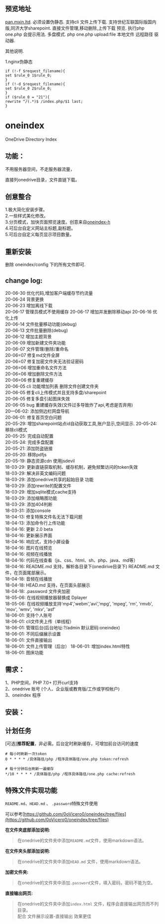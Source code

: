 ## 预览地址  
[pan.mxin.ltd](https://pan.mxin.ltd/). 
必须设置伪静态. 
支持cli 文件上传下载. 
支持世纪互联国际版国内版,同济大学sharepoint. 
直接文件管理,移动删除,上传下载 预览. 
执行php one.php 会提示用法. 
多盘模式. 
php one.php upload:file 本地文件 远程路径 驱动器. 

其他说明. 

1.nginx伪静态
```
if (!-f $request_filename){
set $rule_0 1$rule_0;
}
if (!-d $request_filename){
set $rule_0 2$rule_0;
}
if ($rule_0 = "21"){
rewrite ^/(.*)$ /index.php/$1 last;
}
```

# oneindex
OneDrive Directory Index

## 功能：
不用服务器空间，不走服务器流量，  

直接列onedrive目录，文件直链下载。  



## 创意整合
1.极大简化安装步骤。           
2.一些样式美化修改。         
3.分页模式，加快页面预览速度。创意来自[oneindex-h](https://github.com/hang666/oneindex-h)    
4.可后台自定义网站主标题,副标题。         
5.可后台自定义每页显示项目数量。          

## 重新安装
删除 oneindex/config 下的所有文件即可.                
              

## change log:
20-06-30  优化代码,增加客户端缓存节约流量    
20-06-24  背景更换  
20-06-23  增加离线下载  
20-06-17  管理员模式不使用缓存
20-06-17  增加并发删除移动api
20-06-16  优化上传  
20-06-14  文件批量移动功能(debug)  
20-06-13  文件批量删除(debug)  
20-06-12  增加主题背景  
20-06-09  增加新建文件夹功能  
20-06-07  文件管理/删除/重命名  
20-06=07  修复md文件全屏  
20-06=07  修复加密文件夹无法验证密码  
20-06=06  增加重命名文件方法  
20-06=06  增加删除文件方法  
20-06=06  修复重建缓存  
20-06-05 cli 功能增加列表 删除文件创建文件夹  
20-06-05 修复cli上传模式并且支持多盘/sharepoint  
20-06-05   修复多盘引起图床失效  
20-06-05   bug 重建缓存失效(文件过多导致炸了api,考虑是否弃用)  
20—06-02: 添加侧边栏网盘导航  
20-06-01: 修复首页空白问题  
20-05-29: 增加sharepoint站点id自动获取工具,账户显示,空间显示.
20-05-24: 移除cli模式  
20-05-25: 完成自动配置  
20-05-24: 完成多盘配置  
20-05-21: 添加防盗链接  
20-05-20: 移除pdfjs  
20-05-19: 静态资源cdn 使用jsdevil  
18-03-29: 更新直链获取机制、缓存机制，避免频繁访问的token失效  
18-03-29: 解决非英文编码问题  
18-03-29: 添加onedrive共享的起始目录 功能  
18-03-29: 添加rewrite的配置文件  
18-03-29: 增加sqlite模式cache支持  
18-03-29: 添加缩略图功能  
18-03-29: 添加404判断  
18-03-31: 添加console  
18-04-13: 修复特殊文件名无法下载问题  
18-04-13: 添加命令行上传功能  
18-04-16: 更新 2.0 beta  
18-04-16: 更新展示界面  
18-04-16: 响应式，支持小屏设备  
18-04-16: 图片在线预览  
18-04-16: 视频在线播放  
18-04-16: 代码在线查看（js、css、html、sh、php、java、md等）  
18-04-16: README.md 支持，解析各目录下(onedirive目录下) README.md 文件，在页面尾部展示。  
18-04-18: 音频在线播放  
18-04-18: HEAD.md 支持，在页面头部展示   
18-04-18: .password 文件夹加密  
18-05-06: 在线视频播放器替换成 Dplayer  
18-05-06: 在线视频播放支持'mp4','webm','avi','mpg', 'mpeg', 'rm', 'rmvb', 'mov', 'wmv', 'mkv', 'asf'  
18-06-01: 支持个人账号  
18-06-01: cli文件夹上传（单线程）  
18-06-01: 管理后台(后台地址:?/admin 默认密码:oneindex)  
18-06-01: 不同后缀展示设置  
18-06-01: 文件直接输出  
18-06-01: 文件上传管理（后台） 
18-06-01: 增加index.html特性   
18-06-01: 图床功能   

## 需求：
1、PHP空间，PHP 7.0+ 打开curl支持  
2、onedrive 账号 (个人、企业版或教育版/工作或学校帐户)  
3、oneindex 程序   

## 安装：



## 计划任务  
[可选]**推荐配置**，非必需。后台定时刷新缓存，可增加前台访问的速度  
```
# 每小时刷新一次token
0 * * * * /具体路径/php /程序具体路径/one.php token:refresh

# 每十分钟后台刷新一遍缓存
*/10 * * * * /具体路径/php /程序具体路径/one.php cache:refresh
```

## 特殊文件实现功能  
` README.md `、`HEAD.md` 、 `.password`特殊文件使用  

可以参考[https://github.com/0oVicero0/oneindex/tree/files](https://github.com/0oVicero0/oneindex/tree/files)  

**在文件夹底部添加说明:**  
>在onedrive的文件夹中添加` README.md `文件，使用markdown语法。  

**在文件夹头部添加说明:**  
>在onedrive的文件夹中添加`HEAD.md` 文件，使用markdown语法。  

**加密文件夹:**  
>在onedrive的文件夹中添加`.password`文件，填入密码，密码不能为空。  

**直接输出网页:**  
>在onedrive的文件夹中添加`index.html` 文件，程序会直接输出网页而不列目录。  
>配合 文件展示设置-直接输出 效果更佳  


